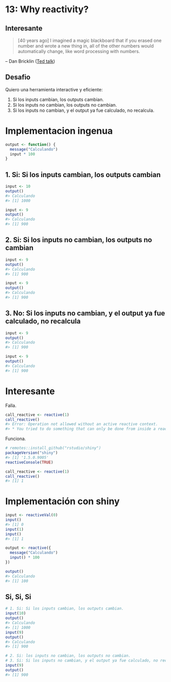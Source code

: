 13: Why reactivity?
================

## Interesante

> \[40 years ago\] I imagined a magic blackboard that if you erased one
> number and wrote a new thing in, all of the other numbers would
> automatically change, like word processing with numbers.

– Dan Bricklin ([Ted
talk](https://www.youtube.com/watch?v=YDvbDiJZpy0&feature=youtu.be))

## Desafio

Quiero una herramienta interactive y eficiente:

1.  Si los inputs cambian, los outputs cambian.
2.  Si los inputs no cambian, los outputs no cambian.
3.  Si los inputs no cambian, y el output ya fue calculado, no
    recalcula.

# Implementacion ingenua

``` r
output <- function() {
  message("Calculando") 
  input * 100
}
```

## 1. Si: Si los inputs cambian, los outputs cambian

``` r
input <- 10
output()
#> Calculando
#> [1] 1000

input <- 9
output()
#> Calculando
#> [1] 900
```

## 2. Si: Si los inputs no cambian, los outputs no cambian

``` r
input <- 9
output()
#> Calculando
#> [1] 900

input <- 9
output()
#> Calculando
#> [1] 900
```

## 3. No: Si los inputs no cambian, y el output ya fue calculado, no recalcula

``` r
input <- 9
output()
#> Calculando
#> [1] 900

input <- 9
output()
#> Calculando
#> [1] 900
```

# Interesante

Falla.

``` r
call_reactive <- reactive(1)
call_reactive()
#> Error: Operation not allowed without an active reactive context.
#> * You tried to do something that can only be done from inside a reactive consumer.
```

Funciona.

``` r
# remotes::install_github("rstudio/shiny")
packageVersion("shiny")
#> [1] '1.5.0.9005'
reactiveConsole(TRUE)

call_reactive <- reactive(1)
call_reactive()
#> [1] 1
```

# Implementación con shiny

``` r
input <- reactiveVal(0)
input()
#> [1] 0
input(1)
input()
#> [1] 1

output <- reactive({
  message("Calculando")
  input() * 100
})

output()
#> Calculando
#> [1] 100
```

## Si, Si, Si

``` r
# 1. Si: Si los inputs cambian, los outputs cambian.
input(10)
output()
#> Calculando
#> [1] 1000
input(9)
output()
#> Calculando
#> [1] 900

# 2. Si: los inputs no cambian, los outputs no cambian.
# 3. Si: Si los inputs no cambian, y el output ya fue calculado, no recalcula.
input(9)
output()
#> [1] 900
```
